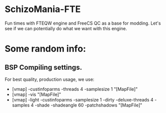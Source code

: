 # SchizoMania-FTE
Fun times with FTEQW engine and FreeCS QC as a base for modding. Let's see if we can potentially do what we want with this engine.

# Some random info:
## BSP Compiling settings.

For best quality, production usage, we use:
- [vmap] -custinfoparms -threads 4 -samplesize 1 "[MapFile]"
- [vmap] -vis "[MapFile]"
- [vmap] -light -custinfoparms -samplesize 1 -dirty -deluxe-threads 4 -samples 4 -shade -shadeangle 60 -patchshadows "[MapFile]"